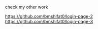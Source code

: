 check my other work

https://github.com/bmshifat0/login-page-2
https://github.com/bmshifat0/login-page-3
